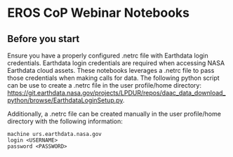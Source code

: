 # EROS CoP Webinar Notebooks

## Before you start

Ensure you have a properly configured .netrc file with Earthdata login credentials. Earthdata login credentials are required when accessing NASA Earthdata cloud assets. These notebooks leverages a .netrc file to pass those credentials when making calls for data. The following python script can be use to create a .netrc file in the user profile/home directory: <https://git.earthdata.nasa.gov/projects/LPDUR/repos/daac_data_download_python/browse/EarthdataLoginSetup.py>.  

Additionally, a .netrc file can be created manually in the user profile/home directory with the following information:

```text
machine urs.earthdata.nasa.gov
login <USERNAME>
password <PASSWORD>
```
